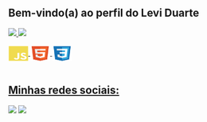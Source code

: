 ## Bem-vindo(a) ao perfil do Levi Duarte
 <div>
   <a href="https://github.com/LeviDLima1">
   <img height="180em" src="https://github-readme-stats.vercel.app/api?username=LeviDLima1&show_icons=true&theme=radical&include_all_commits=true&count_private=false"/>
   <img height="180em" src="https://github-readme-stats.vercel.app/api/top-langs/?username=LeviDLima1&layout=compact&langs_count=6&theme=radical"/>
</div>
     
<br>

<div style="display: inline_block">
  <img align="center" alt="Js" height="30" width="40" src="https://raw.githubusercontent.com/devicons/devicon/master/icons/javascript/javascript-plain.svg">
  <img align="center" alt="HTML" height="30" width="40" src="https://raw.githubusercontent.com/devicons/devicon/master/icons/html5/html5-original.svg">
  <img align="center" alt="CSS" height="30" width="40" src="https://raw.githubusercontent.com/devicons/devicon/master/icons/css3/css3-original.svg">
</div>
 
<br>

## Minhas redes sociais:
<div> 
  <a href="https://instagram.com/levisinho_04" target="_blank"><img src="https://img.shields.io/badge/-Instagram-%23E4405F?style=for-the-badge&logo=instagram&logoColor=white" target="_blank"></a>
  <a href = "mailto:duartelevi1@gmail.com"><img src="https://img.shields.io/badge/-Gmail-%23333?style=for-the-badge&logo=gmail&logoColor=white" target="_blank"></a>
</div>
